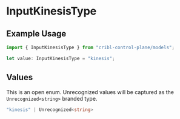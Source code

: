# InputKinesisType

## Example Usage

```typescript
import { InputKinesisType } from "cribl-control-plane/models";

let value: InputKinesisType = "kinesis";
```

## Values

This is an open enum. Unrecognized values will be captured as the `Unrecognized<string>` branded type.

```typescript
"kinesis" | Unrecognized<string>
```